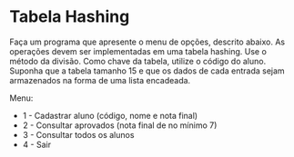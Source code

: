 # Tabela Hashing

Faça um programa que apresente o menu de opções, descrito abaixo.
As operações devem ser implementadas em uma tabela hashing. Use o método da divisão.
Como chave da tabela, utilize o código do aluno.
Suponha que a tabela tamanho 15 e que os dados de cada entrada sejam armazenados na forma de uma lista encadeada.
 
   Menu:
 * 1 - Cadastrar aluno (código, nome e nota final)
 * 2 - Consultar aprovados (nota final de no mínimo 7)
 * 3 - Consultar todos os alunos
 * 4 - Sair
